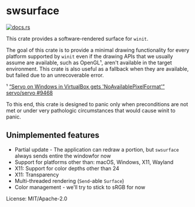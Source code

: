 # swsurface

[<img src="https://docs.rs/swsurface/badge.svg" alt="docs.rs">](https://docs.rs/swsurface/)

This crate provides a software-rendered surface for `winit`.

The goal of this crate is to provide a minimal drawing functionality
for every platform supported by `winit` even if the drawing APIs that we
usually assume are available, such as OpenGL¹, aren't available in the
target environment. This crate is also useful as a fallback when they are
available, but failed due to an unrecoverable error.

¹ [“Servo on Windows in VirtualBox gets 'NoAvailablePixelFormat'” servo/servo #9468](https://github.com/servo/servo/issues/9468)

To this end, this crate is designed to panic only when preconditions are not
met or under very pathologic circumstances that would cause winit to panic.

## Unimplemented features

 - Partial update - The application can redraw a portion, but `swsurface`
   always sends entire the windowfor now
 - Support for platforms other than: macOS, Windows, X11, Wayland
 - X11: Support for color depths other than 24
 - X11: Transparency
 - Multi-threaded rendering (`Send`-able `Surface`)
 - Color management - we'll try to stick to sRGB for now


License: MIT/Apache-2.0
